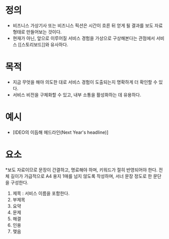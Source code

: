

# 정의
- 비즈니스 가상기사 또는 비즈니스 픽션은 시간이 흐른 뒤 얻게 될 결과를 보도 자료 형태로 만들어보는 것이다. 
- 현재가 아닌, 앞으로 이루어질 서비스 경험을 가상으로 구상해본다는 관점에서 서비스 [[스토리보드]]와 유사하다. 


# 목적
- 지금 무엇을 해야 의도한 대로 서비스 경험이 도출되는지 명확하게 더 확인할 수 있다. 
- 서비스 비전을 구체화할 수 있고, 내부 소통을 활성화하는 데 유용하다. 


# 예시
- [IDEO의 이듬해 헤드라인(Next Year's headline)]


# 요소
*보도 자료이므로 문장이 간결하고, 명료해야 하며, 키워드가 절히 반영되어야 한다. 전체 길이가 가급적으로 A4 용지 1매를 넘지 않도록 작성하며, 서너 문장 정도로 한 문단을 구성한다. 


1. 제목 : 서비스 이름을 포함한다.
2. 부제목
3. 요약
4. 문제
5. 해결
6. 인용
7. 맺음


